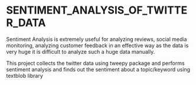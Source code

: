 
# SENTIMENT_ANALYSIS_OF_TWITTER_DATA
Sentiment Analysis is extremely useful for analyzing reviews, social media monitoring, 
analyzing customer feedback in an effective way as the data is very huge it is difficult to analyze 
such a huge data manually.

This project collects the twitter data using tweepy package and 
performs sentiment analysis and finds out the sentiment about a topic/keyword 
using textblob library
